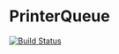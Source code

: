 # PrinterQueue

[![Build Status](https://travis-ci.com/johnnicholson/PrinterQueue.svg?token=GBUMKV4EqazEXu71hpAx&branch=master)](https://travis-ci.com/johnnicholson/PrinterQueue)
